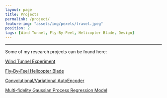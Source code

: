 ```yaml
---
layout: page
title: Projects
permalink: /project/
feature-img: "assets/img/pexels/travel.jpeg"
position: 2
tags: [Wind Tunnel, Fly-By-Feel, Helicopter Blade, Design]
---
```


---

Some of my research projects can be found here:

[Wind Tunnel Experiment](https://fyiming.github.io/fyiming001/2024/07/12/wind-tunnel.html)

[Fly-By-Feel Helicopter Blade](https://fyiming.github.io/fyiming001/2024/07/09/blade.html)

[Convolutional/Variational AutoEncoder](https://fyiming.github.io/fyiming001/2024/07/05/AE.html)

[Multi-fidelity Gaussian Process Regression Model](https://fyiming.github.io/fyiming001/2024/07/01/MFGP.html)
